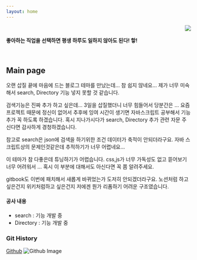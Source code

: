 ```yaml
---
layout: home
---
```


<!-- 코드 상단 : 방문자 수 확인 -->
<a href="https://hits.seeyoufarm.com">
<img align="right" src="https://hits.seeyoufarm.com/api/count/incr/badge.svg?url=https://github.com/Jerrykim91/jerrykim91.github.io"/></a> 

<br>

**좋아하는 직업을 선택하면 평생 하루도 일하지 않아도 된다! 핳!**

<br>



Main page
---

오랜 삽질 끝에 마음에 드는 블로그 테마를 만났는데... 
참 쉽지 않네요... 제가 너무 미숙해서 search, Directory 기능 넣지 못할 것 같습니다.

검색기능은 진짜 추가 하고 싶은데... 3일을 삽질했더니 너무 힘들어서 당분간은 ...
요즘 프로젝트 때문에 정신이 없어서 추후에 잉여 시간이 생기면 자바스크립트 공부해서 기능 추가 꼭 하도록 하겠습니다. 
혹시 지나가시다가 search, Directory 추가 관련 자문 주신다면 감사하게 경청하겠습니다. 

참고로 search은 json에 검색을 하기위한 조건 데이터가 축적이 안되더라구요. 자바 스크립트상의 문제인것같은데
추적하기가 너무 어렵네요... 

이 테마가 참 다좋은데 튜닝하기가 어렵습니다. 
css,js가 너무 가독성도 없고 뜯어보기 너무 어려워서 ... 혹시 이 부분에 대해서도 아신다면 꼭 쫌 알려주세요. 

gitbook도 이번에 패치해서 새롭게 바뀌었는가 도저히 안되겠더라구요. 노션처럼 하고 싶은건지 위키처럼하고 싶은건지 
저에겐 뭔가 리폼하기 어려운 구조였습니다.  




#### 공사 내용 

- search : 기능 개발 중 
- Directory : 기능 개발 중






### Git History

<!-- 코드 중간 : github commit history -->
<a class="introduce_link" href="https://github.com/madplay" rel="nofollow" target="_blank">Github</a>
	<img src="https://ghchart.rshah.org/jerrykim91" alt="Github Image" style="max-width:100%">



<br>

<!-- 코드 하단 : page chage -->
<link rel="next" href="{{site.baseurl}}{{reversed_posts.first.url}}" />